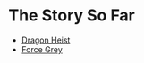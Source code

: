 # The Story So Far

* [Dragon Heist][dragon-heist]
* [Force Grey][force-grey]

[dragon-heist]: ./dragon-heist-module.md
[force-grey]: ./fg-cavalier-villa-adventure.md
